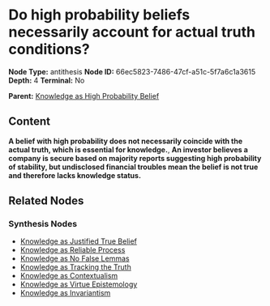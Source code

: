 # Do high probability beliefs necessarily account for actual truth conditions?

**Node Type:** antithesis
**Node ID:** 66ec5823-7486-47cf-a51c-5f7a6c1a3615
**Depth:** 4
**Terminal:** No

**Parent:** [Knowledge as High Probability Belief](knowledge-as-high-probability-belief-synthesis-cabc363a-33a7-4f2c-9738-4031072ac817.md)

## Content

**A belief with high probability does not necessarily coincide with the actual truth, which is essential for knowledge.**, **An investor believes a company is secure based on majority reports suggesting high probability of stability, but undisclosed financial troubles mean the belief is not true and therefore lacks knowledge status.**

## Related Nodes

### Synthesis Nodes

- [Knowledge as Justified True Belief](knowledge-as-justified-true-belief-synthesis-3eb17eb2-3b34-4644-8708-1af2eb54df32.md)
- [Knowledge as Reliable Process](knowledge-as-reliable-process-synthesis-79cecaed-2e74-4efe-bc43-c5203e67efb5.md)
- [Knowledge as No False Lemmas](knowledge-as-no-false-lemmas-synthesis-3282ec67-9d4a-4928-b996-7685e96660ed.md)
- [Knowledge as Tracking the Truth](knowledge-as-tracking-the-truth-synthesis-ac9eff05-c693-450f-9858-581964f442cd.md)
- [Knowledge as Contextualism](knowledge-as-contextualism-synthesis-fe74dd84-8690-4dfa-910c-38ecf973ca1f.md)
- [Knowledge as Virtue Epistemology](knowledge-as-virtue-epistemology-synthesis-60404993-9ee1-4ca5-b316-7c1df1cf8c36.md)
- [Knowledge as Invariantism](knowledge-as-invariantism-synthesis-83c1dbe0-facf-4fe8-84f1-75ce47416d86.md)
